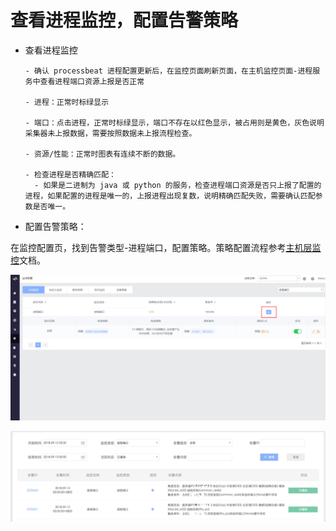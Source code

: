 # 查看进程监控，配置告警策略

- 查看进程监控

      - 确认 processbeat 进程配置更新后，在监控页面刷新页面，在主机监控页面-进程服务中查看进程端口资源上报是否正常

      - 进程：正常时标绿显示

      - 端口：点击进程，正常时标绿显示，端口不存在以红色显示，被占用则是黄色，灰色说明采集器未上报数据，需要按照数据未上报流程检查。

      - 资源/性能：正常时图表有连续不断的数据。

      - 检查进程是否精确匹配：
        - 如果是二进制为 java 或 python 的服务，检查进程端口资源是否只上报了配置的进程，如果配置的进程是唯一的，上报进程出现复数，说明精确匹配失败，需要确认匹配参数是否唯一。

- 配置告警策略：

在监控配置页，找到告警类型-进程端口，配置策略。策略配置流程参考[主机层监控](5.1/蓝鲸监控/快速入门/主机监控/host_monitor_config.md)文档。

  ![](../../media/monitor002.png)

  ![](../../media/15372522856813.jpg)
